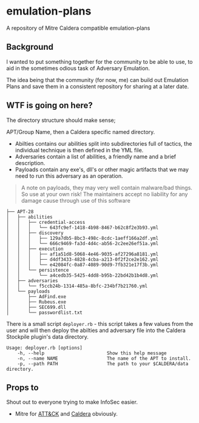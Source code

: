 # emulation-plans
A repository of Mitre Caldera compatible emulation-plans
 
## Background

I wanted to put something together for the community to be able to use, to aid in the sometimes odious task of Adversary Emulation. 

The idea being that the community (for now, me) can build out Emulation Plans and save them in a consistent repository for sharing at a later date. 

## WTF is going on here?
The directory structure should make sense; 

APT/Group Name, then a Caldera specific named directory. 

- Abilties contains our abilities split into subdirectories full of tactics, the individual technique is then defined in the YML file.
- Adversaries contain a list of abilities, a friendly name and a brief description. 
- Payloads contain any exe's, dll's or other magic artifacts that we may need to run this adversary as an operation.   
> A note on payloads, they may very well contain malware/bad things. So use at your own risk! The maintainers accept no liability for any damage cause through use of this software 

```
├── APT-28
│   ├── abilities
│   │   ├── credential-access
│   │   │   └── 643fc9ef-1418-4b98-8467-b62c8f2e3b93.yml
│   │   ├── discovery
│   │   │   ├── 129a7db5-8bc3-498c-8cdc-1aeff166a2df.yml
│   │   │   └── 666c9469-fa3d-4d4c-ab56-2c2ee26ef51a.yml
│   │   ├── execution
│   │   │   ├── af1a51d8-5068-4e46-9035-af27296a8181.yml
│   │   │   ├── d4df3433-4828-4cba-a213-0f2f2ce2e162.yml
│   │   │   └── e42084fc-0a87-4089-90d9-7fb321e17f3b.yml
│   │   └── persistence
│   │       └── a4cedb35-5425-4dd8-b95b-22bd42b1b4d8.yml
│   ├── adversaries
│   │   └── f5ccb24b-1314-485a-8bfc-234bf7b21760.yml
│   └── payloads
│       ├── AdFind.exe
│       ├── Rubeus.exe
│       ├── SEC699.dll
│       └── passwordlist.txt
```

There is a small script `deployer.rb` - this script takes a few values from the user and will then deploy the abilties and adversary file into the Caldera Stockpile plugin's data directory. 

```
Usage: deployer.rb [options]
    -h, --help                       Show this help message
    -n, --name NAME                  The name of the APT to install.
    -p, --path PATH                  The path to your $CALDERA/data directory.

```
 
## Props to
Shout out to everyone trying to make InfoSec easier. 
- Mitre for [ATT&CK](https://attack.mitre.org/) and [Caldera](https://github.com/mitre/caldera) obviously. 
 
